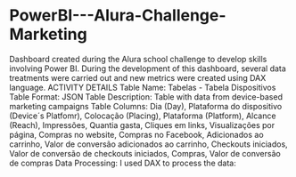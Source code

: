 # PowerBI---Alura-Challenge-Marketing
Dashboard created during the Alura school challenge to develop skills involving Power BI. During the development of this dashboard, several data treatments were carried out and new metrics were created using DAX language.
ACTIVITY DETAILS 
Table Name: Tabelas - Tabela Dispositivos
Table Format: JSON
Table Description: Table with data from device-based marketing campaigns
Table Columns: Dia (Day), Plataforma do dispositivo (Device´s Platfomr), Colocação (Placing), Plataforma (Platform), Alcance (Reach), Impressões, Quantia gasta, Cliques em links, Visualizações por página, Compras no website, Compras no Facebook, Adicionados ao carrinho, Valor de conversão adicionados ao carrinho, Checkouts iniciados, Valor de conversão de checkouts iniciados, Compras, Valor de conversão de compras
Data Processing: I used DAX to process the data:

    

